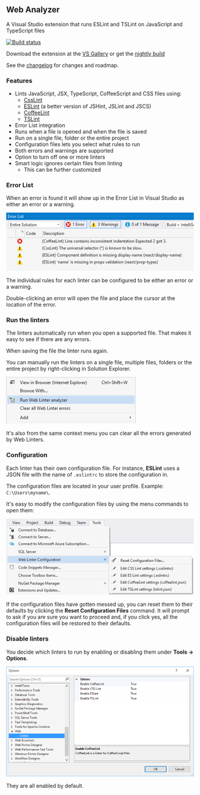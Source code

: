 ## Web Analyzer

A Visual Studio extension that runs ESLint and TSLint on JavaScript and
TypeScript files

[![Build status](https://ci.appveyor.com/api/projects/status/3bc3dv4tsc34mv97?svg=true)](https://ci.appveyor.com/project/madskristensen/weblinter)

Download the extension at the
[VS Gallery](https://visualstudiogallery.msdn.microsoft.com/6edc26d4-47d8-4987-82ee-7c820d79be1d)
or get the
[nightly build](http://vsixgallery.com/extension/36bf2130-106e-40f2-89ff-a2bdac6be879/)

See the
[changelog](https://github.com/madskristensen/WebLinter/blob/master/CHANGELOG.md)
for changes and roadmap.

### Features
- Lints JavaScript, JSX, TypeScript, CoffeeScript and CSS files using:
  - [CssLint](https://github.com/CSSLint/csslint/wiki)
  - [ESLint](http://eslint.org/) (a better version of JSHint, JSLint and JSCS)
  - [CoffeeLint](http://www.coffeelint.org/)
  - [TSLint](https://github.com/palantir/tslint)
- Error List integration
- Runs when a file is opened and when the file is saved
- Run on a single file, folder or the entire project
- Configuration files lets you select what rules to run
- Both errors and warnings are supported
- Option to turn off one or more linters
- Smart logic ignores certain files from linting
  - This can be further customized

### Error List
When an error is found it will show up in the Error List in
Visual Studio as either an error or a warning.

![Error List](art/errorlist.png)

The individual rules for each linter can be configured to be
either an error or a warning.

Double-clicking an error will open the file and place the
cursor at the location of the error.

### Run the linters
The linters automatically run when you open a supported file.
That makes it easy to see if there are any errors.

When saving the file the linter runs again.

You can manually run the linters on a single file, multiple files,
folders or the entire project by right-clicking in Solution
Explorer.

![Context menu](art/context-menu.png)

It's also from the same context menu you can clear all the
errors generated by Web Linters.

### Configuration
Each linter has their own configuration file. For instance,
**ESLint** uses a JSON file with the name of `.eslintrc` to
store the configuration in.

The configuration files are located
in your user profile. Example: `C:\Users\myname\`.

It's easy to modify the configuration files by using the
menu commands to open them:

![Tools menu](art/tools-menu.png)

If the configuration files have gotten messed up, you can reset
them to their defaults by clicking the
**Reset Configuration Files** command. It will prompt to ask
if you are sure you want to proceed and, if you click yes,
all the configuration files will be restored to their defaults.

### Disable linters
You decide which linters to run by enabling or disabling them
under **Tools -> Options**.

![Options](art/options.png)

They are all enabled by default.